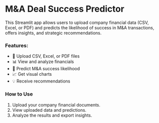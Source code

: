 # M&A Deal Success Predictor

This Streamlit app allows users to upload company financial data (CSV, Excel, or PDF) and predicts the likelihood of success in M&A transactions, offers insights, and strategic recommendations.

### Features:
- 📂 Upload CSV, Excel, or PDF files
- 📊 View and analyze financials
- 🤖 Predict M&A success likelihood
- 📈 Get visual charts
- 💡 Receive recommendations

### How to Use
1. Upload your company financial documents.
2. View uploaded data and predictions.
3. Analyze the results and export insights.
